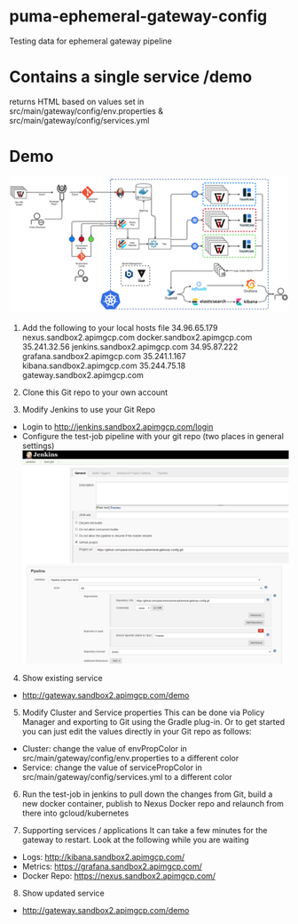 # puma-ephemeral-gateway-config
Testing data for ephemeral gateway pipeline

# Contains a single service /demo
returns HTML based on values set in src/main/gateway/config/env.properties & src/main/gateway/config/services.yml

# Demo

![Scope](https://github.com/paulconnor/puma-ephemeral-gateway-config/blob/master/scope.png)

1. Add the following to your local hosts file
  34.96.65.179 nexus.sandbox2.apimgcp.com docker.sandbox2.apimgcp.com
  35.241.32.56 jenkins.sandbox2.apimgcp.com
  34.95.87.222 grafana.sandbox2.apimgcp.com
  35.241.1.167 kibana.sandbox2.apimgcp.com
  35.244.75.18 gateway.sandbox2.apimgcp.com

2. Clone this Git repo to your own account

3. Modify Jenkins to use your Git Repo
- Login to http://jenkins.sandbox2.apimgcp.com/login
- Configure the test-job pipeline with your git repo (two places in general settings)
![Jenkins->test-job->Congigure->general #1](https://github.com/paulconnor/puma-ephemeral-gateway-config/blob/master/jenkins1.png)
![Jenkins->test-job->Congigure->general #2](https://github.com/paulconnor/puma-ephemeral-gateway-config/blob/master/jenkins2.png)

4. Show existing service
- http://gateway.sandbox2.apimgcp.com/demo

5. Modify Cluster and Service properties
This can be done via Policy Manager and exporting to Git using the Gradle plug-in. Or to get started you can just edit the values directly in your Git repo as follows:
  - Cluster: change the value of envPropColor in src/main/gateway/config/env.properties to a different color
  - Service: change the value of servicePropColor in src/main/gateway/config/services.yml to a different color

6. Run the test-job in jenkins to pull down the changes from Git, build a new docker container, publish to Nexus Docker repo and relaunch from there into gcloud/kubernetes

7. Supporting services / applications 
It can take a few minutes for the gateway to restart. Look at the following while you are waiting
- Logs: http://kibana.sandbox2.apimgcp.com/
- Metrics: https://grafana.sandbox2.apimgcp.com/
- Docker Repo: https://nexus.sandbox2.apimgcp.com/

8. Show updated service 
- http://gateway.sandbox2.apimgcp.com/demo
